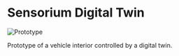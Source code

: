 # Sensorium Digital Twin

![Prototype](relative%20path/to/img.jpg?raw=true "Prototype")

 Prototype of a vehicle interior controlled by a digital twin.
